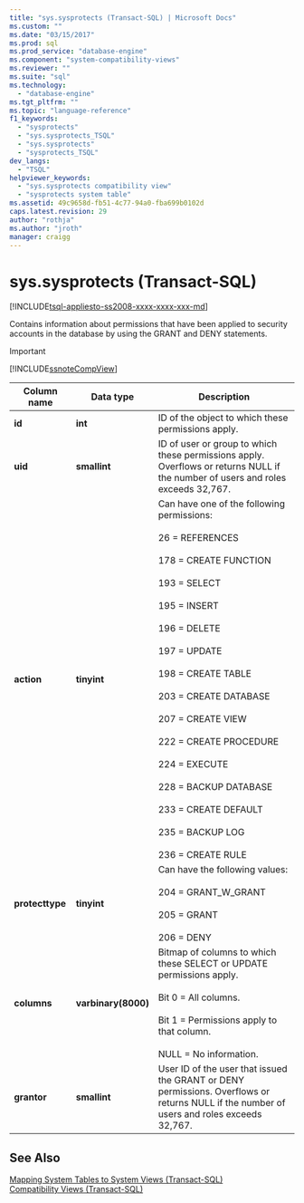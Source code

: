 ```yaml
---
title: "sys.sysprotects (Transact-SQL) | Microsoft Docs"
ms.custom: ""
ms.date: "03/15/2017"
ms.prod: sql
ms.prod_service: "database-engine"
ms.component: "system-compatibility-views"
ms.reviewer: ""
ms.suite: "sql"
ms.technology: 
  - "database-engine"
ms.tgt_pltfrm: ""
ms.topic: "language-reference"
f1_keywords: 
  - "sysprotects"
  - "sys.sysprotects_TSQL"
  - "sys.sysprotects"
  - "sysprotects_TSQL"
dev_langs: 
  - "TSQL"
helpviewer_keywords: 
  - "sys.sysprotects compatibility view"
  - "sysprotects system table"
ms.assetid: 49c9658d-fb51-4c77-94a0-fba699b0102d
caps.latest.revision: 29
author: "rothja"
ms.author: "jroth"
manager: craigg
---
```

# sys.sysprotects (Transact-SQL)
[!INCLUDE[tsql-appliesto-ss2008-xxxx-xxxx-xxx-md](../../includes/tsql-appliesto-ss2008-xxxx-xxxx-xxx-md.md)]

  Contains information about permissions that have been applied to security accounts in the database by using the GRANT and DENY statements.  
  
> [!IMPORTANT]  
>  [!INCLUDE[ssnoteCompView](../../includes/ssnotecompview-md.md)]  
  
|Column name|Data type|Description|  
|-----------------|---------------|-----------------|  
|**id**|**int**|ID of the object to which these permissions apply.|  
|**uid**|**smallint**|ID of user or group to which these permissions apply. Overflows or returns NULL if the number of users and roles exceeds 32,767.|  
|**action**|**tinyint**|Can have one of the following permissions:<br /><br /> 26 = REFERENCES<br /><br /> 178 = CREATE FUNCTION<br /><br /> 193 = SELECT<br /><br /> 195 = INSERT<br /><br /> 196 = DELETE<br /><br /> 197 = UPDATE<br /><br /> 198 = CREATE TABLE<br /><br /> 203 = CREATE DATABASE<br /><br /> 207 = CREATE VIEW<br /><br /> 222 = CREATE PROCEDURE<br /><br /> 224 = EXECUTE<br /><br /> 228 = BACKUP DATABASE<br /><br /> 233 = CREATE DEFAULT<br /><br /> 235 = BACKUP LOG<br /><br /> 236 = CREATE RULE|  
|**protecttype**|**tinyint**|Can have the following values:<br /><br /> 204 = GRANT_W_GRANT<br /><br /> 205 = GRANT<br /><br /> 206 = DENY|  
|**columns**|**varbinary(8000)**|Bitmap of columns to which these SELECT or UPDATE permissions apply.<br /><br /> Bit 0 = All columns.<br /><br /> Bit 1 = Permissions apply to that column.<br /><br /> NULL = No information.|  
|**grantor**|**smallint**|User ID of the user that issued the GRANT or DENY permissions. Overflows or returns NULL if the number of users and roles exceeds 32,767.|  
  
## See Also  
 [Mapping System Tables to System Views &#40;Transact-SQL&#41;](../../relational-databases/system-tables/mapping-system-tables-to-system-views-transact-sql.md)   
 [Compatibility Views &#40;Transact-SQL&#41;](~/relational-databases/system-compatibility-views/system-compatibility-views-transact-sql.md)  
  
  
